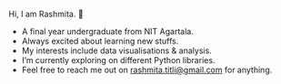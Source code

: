 Hi, I am Rashmita. 👋

- A final year undergraduate from NIT Agartala.
- Always excited about learning new stuffs.
- My interests include data visualisations & analysis.
- I’m currently exploring on different Python libraries.
- Feel free to reach me out on rashmita.titli@gmail.com for anything.
